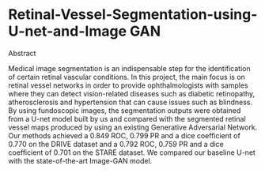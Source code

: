 # Retinal-Vessel-Segmentation-using-U-net-and-Image GAN

Abstract

Medical image segmentation is an indispensable step for the identification of certain retinal vascular conditions. In this project, the main focus is on retinal vessel networks in order to provide ophthalmologists with samples where they can detect vision-related diseases such as diabetic retinopathy, atherosclerosis and hypertension that can cause issues such as blindness. By using fundoscopic images, the segmentation outputs were obtained from a U-net model built by us and compared with the segmented retinal vessel maps produced by using an existing Generative Adversarial Network. Our methods achieved a 0.849 ROC, 0.799 PR and a dice coefficient of 0.770 on the DRIVE dataset and a 0.792 ROC, 0.759 PR and a dice coefficient of 0.701 on the STARE dataset. We compared our baseline U-net with the state-of-the-art Image-GAN model.
